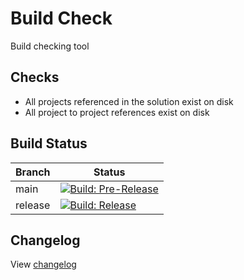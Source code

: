 # Build Check

Build checking tool

## Checks
* All projects referenced in the solution exist on disk
* All project to project references exist on disk

## Build Status

| Branch  | Status                                                                                                                                                                                                                                              |
|---------|-----------------------------------------------------------------------------------------------------------------------------------------------------------------------------------------------------------------------------------------------------|
| main    | [![Build: Pre-Release](https://github.com/funfair-tech/funfair-build-check/actions/workflows/build-and-publish-pre-release.yml/badge.svg)](https://github.com/funfair-tech/funfair-build-check/actions/workflows/build-and-publish-pre-release.yml) |
| release | [![Build: Release](https://github.com/funfair-tech/funfair-build-check/actions/workflows/build-and-publish-release.yml/badge.svg)](https://github.com/funfair-tech/funfair-build-check/actions/workflows/build-and-publish-release.yml)             |

## Changelog

View [changelog](CHANGELOG.md)

[CHANGELOG]: ./CHANGELOG.md

